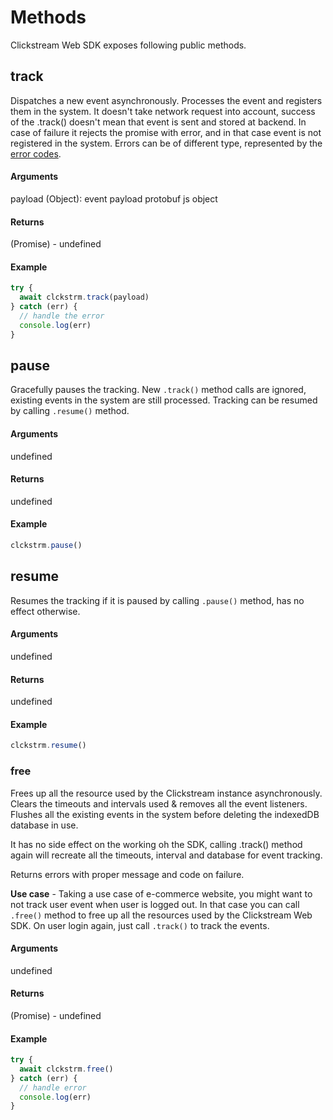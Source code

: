 # Methods

Clickstream Web SDK exposes following public methods.

## **track**

Dispatches a new event asynchronously. Processes the event and registers them in the system.
It doesn't take network request into account, success of the .track() doesn't mean that event is sent and stored at backend.
In case of failure it rejects the promise with error, and in that case event is not registered in the system.
Errors can be of different type, represented by the [error codes](https://github.com/gojekfarm/clickstream-web/blob/main/src/error.js).

#### **Arguments**

payload (Object): event payload protobuf js object

#### **Returns**

(Promise) - undefined

#### **Example**

```js
try {
  await clckstrm.track(payload)
} catch (err) {
  // handle the error
  console.log(err)
}
```

## **pause**

Gracefully pauses the tracking. New `.track()` method calls are ignored, existing events in the system are still processed.
Tracking can be resumed by calling `.resume()` method.

#### **Arguments**

undefined

#### **Returns**

undefined

#### **Example**

```js
clckstrm.pause()
```

## **resume**

Resumes the tracking if it is paused by calling `.pause()` method, has no effect otherwise.

#### **Arguments**

undefined

#### **Returns**

undefined

#### **Example**

```js
clckstrm.resume()
```

### **free**

Frees up all the resource used by the Clickstream instance asynchronously.
Clears the timeouts and intervals used & removes all the event listeners.
Flushes all the existing events in the system before deleting the indexedDB database in use.

It has no side effect on the working oh the SDK, calling .track() method again will recreate all the timeouts, interval and database for event tracking.

Returns errors with proper message and code on failure.

**Use case** - Taking a use case of e-commerce website, you might want to not track user event when user is logged out. In that case you can call `.free()` method to free up all the resources used by the Clickstream Web SDK. On user login again, just call `.track()` to track the events.

#### **Arguments**

undefined

#### **Returns**

(Promise) - undefined

#### **Example**

```js
try {
  await clckstrm.free()
} catch (err) {
  // handle error
  console.log(err)
}
```
